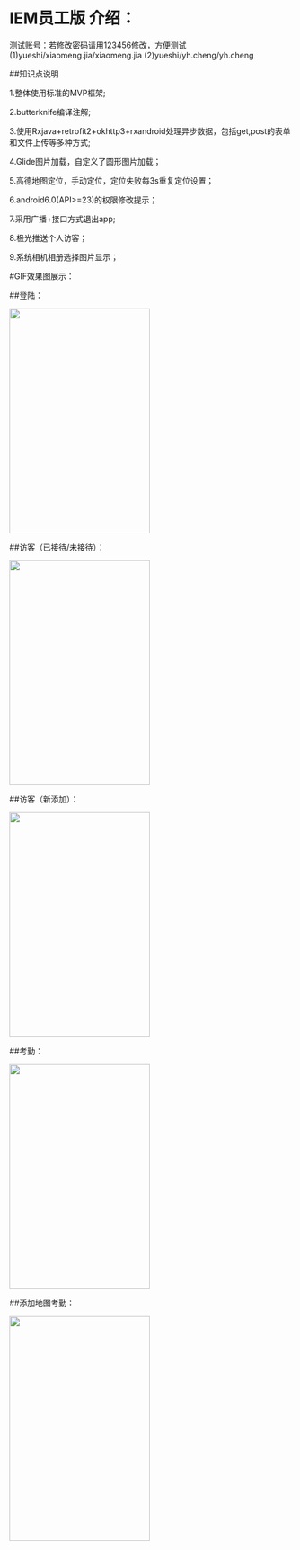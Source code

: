 IEM员工版 介绍：
====

测试账号：若修改密码请用123456修改，方便测试
(1)yueshi/xiaomeng.jia/xiaomeng.jia
(2)yueshi/yh.cheng/yh.cheng

##知识点说明

 1.整体使用标准的MVP框架;
 
 2.butterknife编译注解;
 
 3.使用Rxjava+retrofit2+okhttp3+rxandroid处理异步数据，包括get,post的表单和文件上传等多种方式;
 
 4.Glide图片加载，自定义了圆形图片加载；
 
 5.高德地图定位，手动定位，定位失败每3s重复定位设置；
 
 6.android6.0(API>=23)的权限修改提示；
 
 7.采用广播+接口方式退出app;
 
 8.极光推送个人访客；
 
 9.系统相机相册选择图片显示；


#GIF效果图展示：

##登陆：

<img width="250" height="400" src="https://github.com/66668/IEMClient/blob/master/readme_pic/login.gif"></img>

##访客（已接待/未接待）：

<img width="250" height="400" src="https://github.com/66668/IEMClient/blob/master/readme_pic/visitor.gif"></img>

##访客（新添加）：

<img width="250" height="400" src="https://github.com/66668/IEMClient/blob/master/readme_pic/addvisitor.gif"></img>

##考勤：

<img width="250" height="400" src="https://github.com/66668/IEMClient/blob/master/readme_pic/attend_month.gif"></img>

##添加地图考勤：

<img width="250" height="400" src="https://github.com/66668/IEMClient/blob/master/readme_pic/map.gif">
